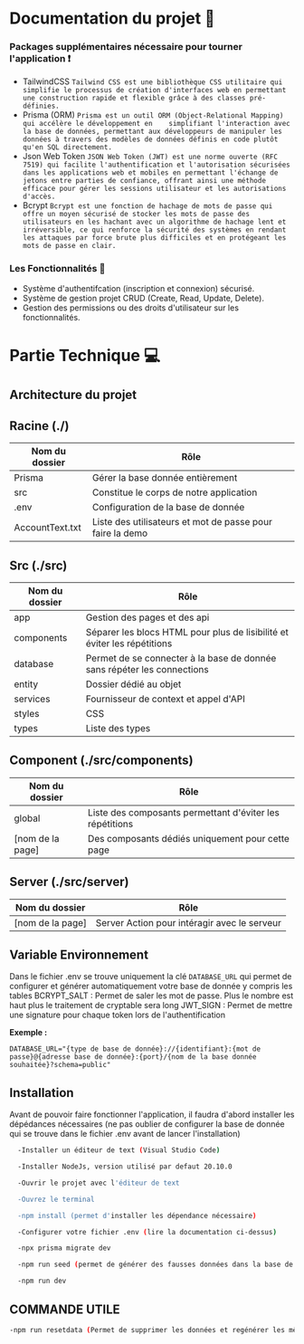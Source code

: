 # Documentation du projet 📖

### Packages supplémentaires nécessaire pour tourner l'application ❗

- TailwindCSS
  `Tailwind CSS est une bibliothèque CSS utilitaire qui simplifie le processus de création d'interfaces web en permettant une construction rapide et flexible grâce à des classes pré-définies.`
- Prisma (ORM)
  `Prisma est un outil ORM (Object-Relational Mapping) qui accélère le développement en    simplifiant l'interaction avec la base de données, permettant aux développeurs de manipuler les données à travers des modèles de données définis en code plutôt qu'en SQL directement.`
- Json Web Token
  `JSON Web Token (JWT) est une norme ouverte (RFC 7519) qui facilite l'authentification et l'autorisation sécurisées dans les applications web et mobiles en permettant l'échange de jetons entre parties de confiance, offrant ainsi une méthode efficace pour gérer les sessions utilisateur et les autorisations d'accès.`
- Bcrypt
  `Bcrypt est une fonction de hachage de mots de passe qui offre un moyen sécurisé de stocker les mots de passe des utilisateurs en les hachant avec un algorithme de hachage lent et irréversible, ce qui renforce la sécurité des systèmes en rendant les attaques par force brute plus difficiles et en protégeant les mots de passe en clair.`

### Les Fonctionnalités 📲

- Système d'authentifcation (inscription et connexion) sécurisé.
- Système de gestion projet CRUD (Create, Read, Update, Delete).
- Gestion des permissions ou des droits d'utilisateur sur les fonctionnalités.

# Partie Technique 💻

## Architecture du projet

## Racine (./)

| Nom du dossier  | Rôle                                                      |
| --------------- | --------------------------------------------------------- |
| Prisma          | Gérer la base donnée entièrement                          |
| src             | Constitue le corps de notre application                   |
| .env            | Configuration de la base de donnée                        |
| AccountText.txt | Liste des utilisateurs et mot de passe pour faire la demo |

## Src (./src)

| Nom du dossier | Rôle                                                                     |
| -------------- | ------------------------------------------------------------------------ |
| app            | Gestion des pages et des api                                             |
| components     | Séparer les blocs HTML pour plus de lisibilité et éviter les répétitions |
| database       | Permet de se connecter à la base de donnée sans répéter les connections  |
| entity         | Dossier dédié au objet                                                   |
| services       | Fournisseur de context et appel d'API                                    |
| styles         | CSS                                                                      |
| types          | Liste des types                                                          |

## Component (./src/components)

| Nom du dossier   | Rôle                                                     |
| ---------------- | -------------------------------------------------------- |
| global           | Liste des composants permettant d'éviter les répétitions |
| [nom de la page] | Des composants dédiés uniquement pour cette page         |

## Server (./src/server)

| Nom du dossier   | Rôle                                         |
| ---------------- | -------------------------------------------- |
| [nom de la page] | Server Action pour intéragir avec le serveur |

## Variable Environnement

Dans le fichier .env se trouve uniquement la clé `DATABASE_URL` qui permet de configurer et générer automatiquement votre base de donnée y compris les tables
BCRYPT_SALT : Permet de saler les mot de passe. Plus le nombre est haut plus le traitement de cryptable sera long
JWT_SIGN : Permet de mettre une signature pour chaque token lors de l'authentification

**Exemple :**

`DATABASE_URL="{type de base de donnée}://{identifiant}:{mot de passe}@{adresse base de donnée}:{port}/{nom de la base donnée souhaitée}?schema=public"`

## Installation

Avant de pouvoir faire fonctionner l'application, il faudra d'abord installer les dépédances nécessaires (ne pas oublier de configurer la base de donnée qui se trouve dans le fichier .env avant de lancer l'installation)

```bash
  -Installer un éditeur de text (Visual Studio Code)

  -Installer NodeJs, version utilisé par defaut 20.10.0

  -Ouvrir le projet avec l'éditeur de text

  -Ouvrez le terminal

  -npm install (permet d'installer les dépendance nécessaire)

  -Configurer votre fichier .env (lire la documentation ci-dessus)

  -npx prisma migrate dev

  -npm run seed (permet de générer des fausses données dans la base de donnée)

  -npm run dev
```

## COMMANDE UTILE

```bash
-npm run resetdata (Permet de supprimer les données et regénérer les mêmes fausses données dans la base de donnée)
```
